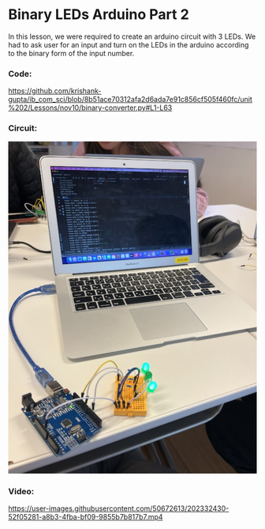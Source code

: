 # Binary LEDs Arduino Part 2

In this lesson, we were required to create an arduino circuit with 3 LEDs. We had to ask user for an input and turn on the LEDs in the arduino according to the binary form of the input number.

### Code:

https://github.com/krishank-gupta/ib_com_sci/blob/8b51ace70312afa2d6ada7e91c856cf505f460fc/unit%202/Lessons/nov10/binary-converter.py#L1-L63

### Circuit:

![lesson-nov10](./nov10.png)

### Video:

https://user-images.githubusercontent.com/50672613/202332430-52f05281-a8b3-4fba-bf09-9855b7b817b7.mp4

